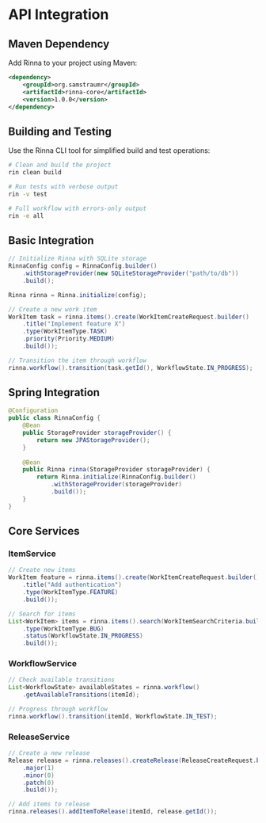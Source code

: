 # API Integration

## Maven Dependency

Add Rinna to your project using Maven:

```xml
<dependency>
    <groupId>org.samstraumr</groupId>
    <artifactId>rinna-core</artifactId>
    <version>1.0.0</version>
</dependency>
```

## Building and Testing

Use the Rinna CLI tool for simplified build and test operations:

```bash
# Clean and build the project
rin clean build

# Run tests with verbose output
rin -v test

# Full workflow with errors-only output
rin -e all
```

## Basic Integration

```java
// Initialize Rinna with SQLite storage
RinnaConfig config = RinnaConfig.builder()
    .withStorageProvider(new SQLiteStorageProvider("path/to/db"))
    .build();

Rinna rinna = Rinna.initialize(config);

// Create a new work item
WorkItem task = rinna.items().create(WorkItemCreateRequest.builder()
    .title("Implement feature X")
    .type(WorkItemType.TASK)
    .priority(Priority.MEDIUM)
    .build());

// Transition the item through workflow
rinna.workflow().transition(task.getId(), WorkflowState.IN_PROGRESS);
```

## Spring Integration

```java
@Configuration
public class RinnaConfig {
    @Bean
    public StorageProvider storageProvider() {
        return new JPAStorageProvider();
    }
    
    @Bean
    public Rinna rinna(StorageProvider storageProvider) {
        return Rinna.initialize(RinnaConfig.builder()
            .withStorageProvider(storageProvider)
            .build());
    }
}
```

## Core Services

### ItemService

```java
// Create new items
WorkItem feature = rinna.items().create(WorkItemCreateRequest.builder()
    .title("Add authentication")
    .type(WorkItemType.FEATURE)
    .build());

// Search for items
List<WorkItem> items = rinna.items().search(WorkItemSearchCriteria.builder()
    .type(WorkItemType.BUG)
    .status(WorkflowState.IN_PROGRESS)
    .build());
```

### WorkflowService

```java
// Check available transitions
List<WorkflowState> availableStates = rinna.workflow()
    .getAvailableTransitions(itemId);

// Progress through workflow
rinna.workflow().transition(itemId, WorkflowState.IN_TEST);
```

### ReleaseService

```java
// Create a new release
Release release = rinna.releases().createRelease(ReleaseCreateRequest.builder()
    .major(1)
    .minor(0)
    .patch(0)
    .build());

// Add items to release
rinna.releases().addItemToRelease(itemId, release.getId());
```

